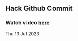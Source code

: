 
 ## Hack Github Commit 
 ### Watch video <a href="https://www.youtube.com">here</a> 
 Thu 13 Jul 2023 

